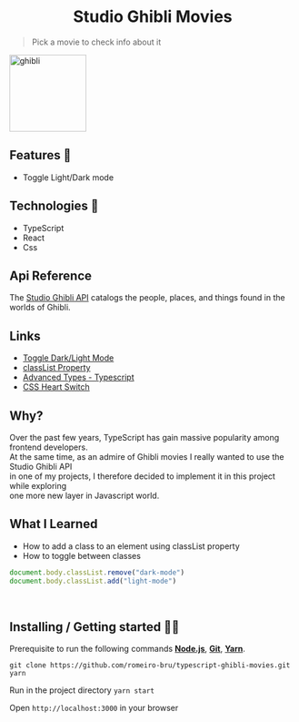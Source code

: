 <h1 align="center"> Studio Ghibli Movies </h1>

> Pick a movie to check info about it

<span  align="left">
  <img  src="https://media.giphy.com/media/dEdgB3euossMg/giphy.gif"  height="135" alt="ghibli">
</span>
<br>

## Features 👾
* Toggle Light/Dark mode

## Technologies :mag_right:
* TypeScript
* React
* Css 

## Api Reference
The [Studio Ghibli API](https://ghibliapi.herokuapp.com/) catalogs the people, places, and things found in the worlds of Ghibli.

## Links
* [Toggle Dark/Light Mode](https://www.w3schools.com/howto/howto_js_toggle_dark_mode.asp)
* [classList Property](https://www.w3schools.com/jsref/prop_element_classlist.asp) 
* [Advanced Types - Typescript](https://www.typescriptlang.org/docs/handbook/advanced-types.html)
* [CSS Heart Switch](https://codepen.io/aaroniker/pen/PowbEKp)

## Why?
Over the past few years, TypeScript has gain massive popularity among frontend developers.
<br>
At the same time, as an admire of Ghibli movies I really wanted to use the Studio Ghibli API
<br>
in one of my projects, I therefore decided to implement it in this project while exploring
<br>
one more new layer in Javascript world.

## What I Learned
* How to add a class to an element using classList property
* How to toggle between classes

```javascript
document.body.classList.remove("dark-mode")
document.body.classList.add("light-mode")
```
<br>

## Installing / Getting started 👨‍🏭

Prerequisite to run the following commands <strong>[Node.js](https://nodejs.org/en/download/)</strong>, 
                           <strong>[Git](https://git-scm.com/downloads)</strong>, 
                           <strong>[Yarn](https://yarnpkg.com/)</strong>.
<br>
```
git clone https://github.com/romeiro-bru/typescript-ghibli-movies.git
yarn
```

Run in the project directory ```yarn start```

Open ```http://localhost:3000``` in your browser

